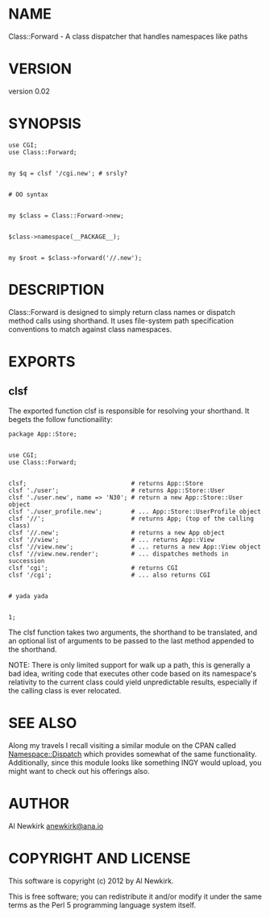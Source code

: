 # NAME

Class::Forward - A class dispatcher that handles namespaces like paths

# VERSION

version 0.02

# SYNOPSIS

    use CGI;
    use Class::Forward;
    

    my $q = clsf '/cgi.new'; # srsly?
    

    # OO syntax
    

    my $class = Class::Forward->new;
    

    $class->namespace(__PACKAGE__);
    

    my $root = $class->forward('//.new');

# DESCRIPTION

Class::Forward is designed to simply return class names or dispatch method calls
using shorthand. It uses file-system path specification conventions to match
against class namespaces.

# EXPORTS

## clsf

The exported function clsf is responsible for resolving your shorthand. It
begets the follow functionaility:

    package App::Store;
    

    use CGI;
    use Class::Forward;
    

    clsf;                             # returns App::Store
    clsf './user';                    # returns App::Store::User
    clsf './user.new', name => 'N30'; # return a new App::Store::User object
    clsf './user_profile.new';        # ... App::Store::UserProfile object
    clsf '//';                        # returns App; (top of the calling class)
    clsf '//.new';                    # returns a new App object
    clsf '//view';                    # ... returns App::View
    clsf '//view.new';                # ... returns a new App::View object
    clsf '//view.new.render';         # ... dispatches methods in succession
    clsf 'cgi';                       # returns CGI
    clsf '/cgi';                      # ... also returns CGI
    

    # yada yada
    

    1;

The clsf function takes two arguments, the shorthand to be translated, and an
optional list of arguments to be passed to the last method appended to the
shorthand.

NOTE: There is only limited support for walk up a path, this is generally a bad
idea, writing code that executes other code based on its namespace's relativity
to the current class could yield unpredictable results, especially if the
calling class is ever relocated.

# SEE ALSO

Along my travels I recall visiting a similar module on the CPAN called
[Namespace::Dispatch](http://search.cpan.org/perldoc?Namespace::Dispatch) which provides somewhat of the same functionality.
Additionally, since this module looks like something INGY would upload, you
might want to check out his offerings also.

# AUTHOR

Al Newkirk <anewkirk@ana.io>

# COPYRIGHT AND LICENSE

This software is copyright (c) 2012 by Al Newkirk.

This is free software; you can redistribute it and/or modify it under
the same terms as the Perl 5 programming language system itself.